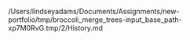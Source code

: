 /Users/lindseyadams/Documents/Assignments/new-portfolio/tmp/broccoli_merge_trees-input_base_path-xp7M0RvG.tmp/2/History.md